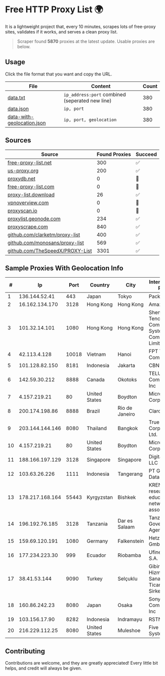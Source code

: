 
# Free HTTP Proxy List 🌍

It is a lightweight project that, every 10 minutes, scrapes lots of free-proxy sites, validates if it works, and serves a clean proxy list.


> Scraper found **5870** proxies at the latest update. Usable proxies are below.

## Usage

Click the file format that you want and copy the URL.


|File|Content|Count|
|----|-------|-----|
|[data.txt](https://raw.githubusercontent.com/themiralay/Proxy-List-World/master/data.txt)|`ip_address:port` combined (seperated new line)|380|
|[data.json](https://raw.githubusercontent.com/themiralay/Proxy-List-World/master/data.json)|`ip, port`|380|
|[data-with-geolocation.json](https://raw.githubusercontent.com/themiralay/Proxy-List-World/master/data-with-geolocation.json)|`ip, port, geolocation`|380|

## Sources

|Source|Found Proxies|Succeed|
|------|-------------|-------|
|[free-proxy-list.net](https://free-proxy-list.net)|300|✅|
|[us-proxy.org](https://www.us-proxy.org)|200|✅|
|[proxydb.net](http://proxydb.net)|0|🚫|
|[free-proxy-list.com](https://free-proxy-list.com/?page=&port=&type%5B%5D=http&type%5B%5D=https&up_time=0&search=Search)|0|🚫|
|[proxy-list.download](https://www.proxy-list.download/HTTP)|26|✅|
|[vpnoverview.com](https://vpnoverview.com/privacy/anonymous-browsing/free-proxy-servers)|0|🚫|
|[proxyscan.io](https://www.proxyscan.io)|0|🚫|
|[proxylist.geonode.com](https://proxylist.geonode.com/api/proxy-list?limit=300&page=1&sort_by=lastChecked&sort_type=desc&protocols=http,https)|234|✅|
|[proxyscrape.com](https://api.proxyscrape.com/v2/?request=displayproxies&protocol=http&timeout=10000&country=all&ssl=all&anonymity=all)|840|✅|
|[github.com/clarketm/proxy-list](https://raw.githubusercontent.com/clarketm/proxy-list/master/proxy-list-raw.txt)|400|✅|
|[github.com/monosans/proxy-list](https://raw.githubusercontent.com/monosans/proxy-list/main/proxies/http.txt)|569|✅|
|[github.com/TheSpeedX/PROXY-List](https://raw.githubusercontent.com/TheSpeedX/PROXY-List/master/http.txt)|3301|✅|


## Sample Proxies With Geolocation Info

|#|Ip|Port|Country|City|Internet Service Provider|
|-|--|----|-------|----|-------------------------|
|1|136.144.52.41|443|Japan|Tokyo|Packet Host, Inc.|
|2|16.162.134.170|3128|Hong Kong|Hong Kong|Amazon.com|
|3|101.32.14.101|1080|Hong Kong|Hong Kong|Shenzhen Tencent Computer Systems Company Limited|
|4|42.113.4.128|10018|Vietnam|Hanoi|FPT Telecom Company|
|5|101.128.82.150|8181|Indonesia|Jakarta|CBN|
|6|142.59.30.212|8888|Canada|Okotoks|TELUS Communications Inc|
|7|4.157.219.21|80|United States|Boydton|Microsoft Corporation|
|8|200.174.198.86|8888|Brazil|Rio de Janeiro|Claro S.A|
|9|203.144.144.146|8080|Thailand|Bangkok|True Internet Corporation CO. Ltd.|
|10|4.157.219.21|80|United States|Boydton|Microsoft Corporation|
|11|188.166.197.129|3128|Singapore|Singapore|DigitalOcean, LLC|
|12|103.63.26.226|1111|Indonesia|Tangerang|PT Global Media Data Prima|
|13|178.217.168.164|55443|Kyrgyzstan|Bishkek|KRENA - Kyrgyz research and education network association|
|14|196.192.76.185|3128|Tanzania|Dar es Salaam|Tanzania e-Government Agency|
|15|159.69.120.191|1080|Germany|Falkenstein|Hetzner Online GmbH|
|16|177.234.223.30|999|Ecuador|Riobamba|Ufinet Panama S.A.|
|17|38.41.53.144|9090|Turkey|Selçuklu|Gibirnet Iletisim Hizmetleri Sanayi VE Ticaret Limited Sirketi|
|18|160.86.242.23|8080|Japan|Osaka|Sony Network Communications Inc|
|19|103.156.17.90|8282|Indonesia|Indramayu|RSTNET|
|20|216.229.112.25|8080|United States|Muleshoe|Five Area Systems, LLC|



## Contributing

Contributions are welcome, and they are greatly appreciated! Every
little bit helps, and credit will always be given.

